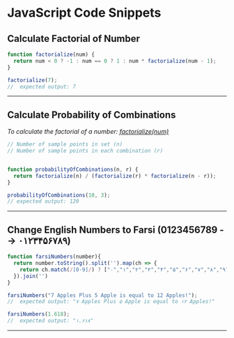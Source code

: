# JavaScript Code Snippets

## Calculate Factorial of Number
```javascript
function factorialize(num) {
  return num < 0 ? -1 : num == 0 ? 1 : num * factorialize(num - 1);
}

factorialize(7);
//  expected output: 7
```
---
## Calculate Probability of Combinations
_To calculate the factorial of a number: [factorialize(num)](#Calculate-Factorial-of-Number)_
```javascript
// Number of sample points in set (n)	
// Number of sample points in each combination (r)


function probabilityOfCombinations(n, r) {
  return factorialize(n) / (factorialize(r) * factorialize(n - r));
}

probabilityOfCombinations(10, 3);
// expected output: 120

```
---
## Change English Numbers to Farsi (0123456789 --> ۰۱۲۳۴۵۶۷۸۹)
```javascript
function farsiNumbers(number){
  return number.toString().split('').map(ch => {
    return ch.match(/[0-9]/) ? ["۰","۱","۲","۳","۴","۵","۶","۷","۸","۹"][parseInt(ch)] : ch
  }).join('')
}

farsiNumbers("7 Apples Plus 5 Apple is equal to 12 Apples!");
//  expected output: "۷ Apples Plus ۵ Apple is equal to ۱۲ Apples!"

farsiNumbers(1.618);
//  expected output: "۱.۶۱۸"

```
---
